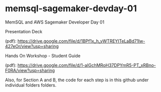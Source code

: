 # memsql-sagemaker-devday-01
MemSQL and AWS Sagemaker Developer Day 01

Presentation Deck 

(pdf): https://drive.google.com/file/d/1BPf1x_h_vWTREYITeLaBd71lw-427eOr/view?usp=sharing

Hands On Workshop - Student Guide

(pdf): https://drive.google.com/file/d/1-aIGchMRoH37DPYmR5-PT_xRBno-F0RA/view?usp=sharing


Also, for Section A and B, the code for each step is in this github under individual folders folders.

